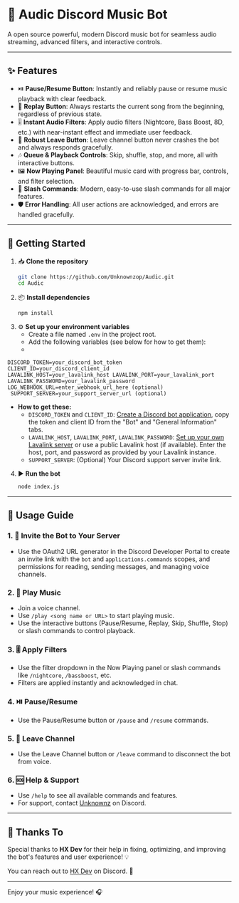 # 🎵 Audic Discord Music Bot

A open source powerful, modern Discord music bot for seamless audio streaming, advanced filters, and interactive controls.

---

## ✨ Features

- ⏯️ **Pause/Resume Button**: Instantly and reliably pause or resume music playback with clear feedback.
- 🔁 **Replay Button**: Always restarts the current song from the beginning, regardless of previous state.
- 🎚️ **Instant Audio Filters**: Apply audio filters (Nightcore, Bass Boost, 8D, etc.) with near-instant effect and immediate user feedback.
- 🚪 **Robust Leave Button**: Leave channel button never crashes the bot and always responds gracefully.
- 🎶 **Queue & Playback Controls**: Skip, shuffle, stop, and more, all with interactive buttons.
- 🖼️ **Now Playing Panel**: Beautiful music card with progress bar, controls, and filter selection.
- 💬 **Slash Commands**: Modern, easy-to-use slash commands for all major features.
- 🛡️ **Error Handling**: All user actions are acknowledged, and errors are handled gracefully.

---

## 🚀 Getting Started

1. 📥 **Clone the repository**
   ```bash
   git clone https://github.com/Unknownzop/Audic.git
   cd Audic
   ```
2. 📦 **Install dependencies**
   ```bash
   npm install
   ```
3. ⚙️ **Set up your environment variables**
   - Create a file named `.env` in the project root.
   - Add the following variables (see below for how to get them):
   - 
```
DISCORD_TOKEN=your_discord_bot_token
CLIENT_ID=your_discord_client_id
LAVALINK_HOST=your_lavalink_host LAVALINK_PORT=your_lavalink_port
LAVALINK_PASSWORD=your_lavalink_password
LOG_WEBHOOK_URL=enter_webhook_url_here (optional)
 SUPPORT_SERVER=your_support_server_url (optional)
```
     
   - **How to get these:**
     - `DISCORD_TOKEN` and `CLIENT_ID`: [Create a Discord bot application](https://discord.com/developers/applications), copy the token and client ID from the "Bot" and "General Information" tabs.
     - `LAVALINK_HOST`, `LAVALINK_PORT`, `LAVALINK_PASSWORD`: [Set up your own Lavalink server](https://github.com/freyacodes/Lavalink) or use a public Lavalink host (if available). Enter the host, port, and password as provided by your Lavalink instance.
     - `SUPPORT_SERVER`: (Optional) Your Discord support server invite link.
4. ▶️ **Run the bot**
   ```bash
   node index.js
   ```

---

## 📖 Usage Guide

### 1. 🤖 **Invite the Bot to Your Server**
- Use the OAuth2 URL generator in the Discord Developer Portal to create an invite link with the `bot` and `applications.commands` scopes, and permissions for reading, sending messages, and managing voice channels.

### 2. 🎤 **Play Music**
- Join a voice channel.
- Use `/play <song name or URL>` to start playing music.
- Use the interactive buttons (Pause/Resume, Replay, Skip, Shuffle, Stop) or slash commands to control playback.

### 3. 🎚️ **Apply Filters**
- Use the filter dropdown in the Now Playing panel or slash commands like `/nightcore`, `/bassboost`, etc.
- Filters are applied instantly and acknowledged in chat.

### 4. ⏯️ **Pause/Resume**
- Use the Pause/Resume button or `/pause` and `/resume` commands.

### 5. 🚪 **Leave Channel**
- Use the Leave Channel button or `/leave` command to disconnect the bot from voice.

### 6. 🆘 **Help & Support**
- Use `/help` to see all available commands and features.
- For support, contact [Unknownz](https://discordapp.com/users/1092773378101882951) on Discord.

---

## 🙏 Thanks To

Special thanks to **HX Dev** for their help in fixing, optimizing, and improving the bot's features and user experience! 💡

You can reach out to [HX Dev](https://discordapp.com/users/655010590980309013) on Discord. 💬

---

Enjoy your music experience! 🎧






